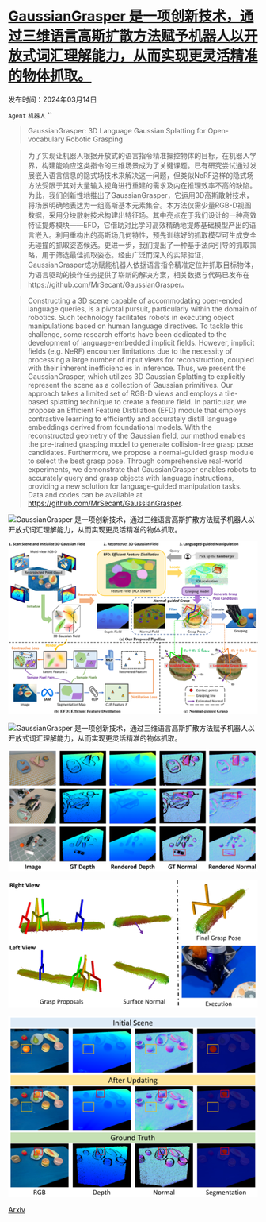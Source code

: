 # [GaussianGrasper 是一项创新技术，通过三维语言高斯扩散方法赋予机器人以开放式词汇理解能力，从而实现更灵活精准的物体抓取。](https://arxiv.org/abs/2403.09637)

发布时间：2024年03月14日

`Agent` `机器人` ``

> GaussianGrasper: 3D Language Gaussian Splatting for Open-vocabulary Robotic Grasping

> 为了实现让机器人根据开放式的语言指令精准操控物体的目标，在机器人学界，构建能响应这类指令的三维场景成为了关键课题。已有研究尝试通过发展嵌入语言信息的隐式场技术来解决这一问题，但类似NeRF这样的隐式场方法受限于其对大量输入视角进行重建的需求及内在推理效率不高的缺陷。为此，我们创新性地推出了GaussianGrasper，它运用3D高斯散射技术，将场景明确地表达为一组高斯基本元素集合。本方法仅需少量RGB-D视图数据，采用分块散射技术构建出特征场。其中亮点在于我们设计的一种高效特征提炼模块——EFD，它借助对比学习高效精确地提炼基础模型产出的语言嵌入。利用重构出的高斯场几何特性，预先训练好的抓取模型可生成安全无碰撞的抓取姿态候选。更进一步，我们提出了一种基于法向引导的抓取策略，用于筛选最佳抓取姿态。经由广泛而深入的实际验证，GaussianGrasper成功赋能机器人依据语言指令精准定位并抓取目标物体，为语言驱动的操作任务提供了崭新的解决方案，相关数据与代码已发布在https://github.com/MrSecant/GaussianGrasper。

> Constructing a 3D scene capable of accommodating open-ended language queries, is a pivotal pursuit, particularly within the domain of robotics. Such technology facilitates robots in executing object manipulations based on human language directives. To tackle this challenge, some research efforts have been dedicated to the development of language-embedded implicit fields. However, implicit fields (e.g. NeRF) encounter limitations due to the necessity of processing a large number of input views for reconstruction, coupled with their inherent inefficiencies in inference. Thus, we present the GaussianGrasper, which utilizes 3D Gaussian Splatting to explicitly represent the scene as a collection of Gaussian primitives. Our approach takes a limited set of RGB-D views and employs a tile-based splatting technique to create a feature field. In particular, we propose an Efficient Feature Distillation (EFD) module that employs contrastive learning to efficiently and accurately distill language embeddings derived from foundational models. With the reconstructed geometry of the Gaussian field, our method enables the pre-trained grasping model to generate collision-free grasp pose candidates. Furthermore, we propose a normal-guided grasp module to select the best grasp pose. Through comprehensive real-world experiments, we demonstrate that GaussianGrasper enables robots to accurately query and grasp objects with language instructions, providing a new solution for language-guided manipulation tasks. Data and codes can be available at https://github.com/MrSecant/GaussianGrasper.

![GaussianGrasper 是一项创新技术，通过三维语言高斯扩散方法赋予机器人以开放式词汇理解能力，从而实现更灵活精准的物体抓取。](../../../paper_images/2403.09637/x1.png)

![GaussianGrasper 是一项创新技术，通过三维语言高斯扩散方法赋予机器人以开放式词汇理解能力，从而实现更灵活精准的物体抓取。](../../../paper_images/2403.09637/x2.png)

![GaussianGrasper 是一项创新技术，通过三维语言高斯扩散方法赋予机器人以开放式词汇理解能力，从而实现更灵活精准的物体抓取。](../../../paper_images/2403.09637/x3.png)

![GaussianGrasper 是一项创新技术，通过三维语言高斯扩散方法赋予机器人以开放式词汇理解能力，从而实现更灵活精准的物体抓取。](../../../paper_images/2403.09637/x4.png)

![GaussianGrasper 是一项创新技术，通过三维语言高斯扩散方法赋予机器人以开放式词汇理解能力，从而实现更灵活精准的物体抓取。](../../../paper_images/2403.09637/x5.png)

![GaussianGrasper 是一项创新技术，通过三维语言高斯扩散方法赋予机器人以开放式词汇理解能力，从而实现更灵活精准的物体抓取。](../../../paper_images/2403.09637/x6.png)

[Arxiv](https://arxiv.org/abs/2403.09637)